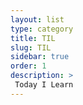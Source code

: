 ```yaml
---
layout: list
type: category
title: TIL
slug: TIL
sidebar: true
order: 1
description: >
 Today I Learn
---
```

